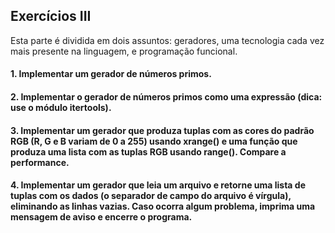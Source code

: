 ## Exercícios III
Esta parte é dividida em dois assuntos: geradores, uma tecnologia cada vez mais presente na linguagem, e programação funcional.

#### 1. Implementar um gerador de números primos.

#### 2. Implementar o gerador de números primos como uma expressão (dica: use o módulo itertools).

#### 3. Implementar um gerador que produza tuplas com as cores do padrão RGB (R, G e B variam de 0 a 255) usando xrange() e uma função que produza uma lista com as tuplas RGB usando range(). Compare a performance.

#### 4. Implementar um gerador que leia um arquivo e retorne uma lista de tuplas com os dados (o separador de campo do arquivo é vírgula), eliminando as linhas vazias. Caso ocorra algum problema, imprima uma mensagem de aviso e encerre o programa.
